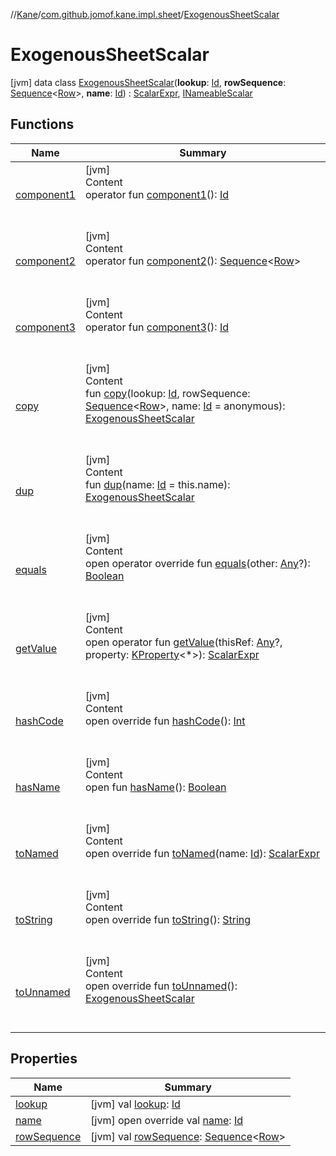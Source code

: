 //[Kane](../../index.md)/[com.github.jomof.kane.impl.sheet](../index.md)/[ExogenousSheetScalar](index.md)



# ExogenousSheetScalar  
 [jvm] data class [ExogenousSheetScalar](index.md)(**lookup**: [Id](../../com.github.jomof.kane.impl/index.md#%5Bcom.github.jomof.kane.impl%2FId%2F%2F%2FPointingToDeclaration%2F%5D%2FClasslikes%2F-458304138), **rowSequence**: [Sequence](https://kotlinlang.org/api/latest/jvm/stdlib/kotlin.sequences/-sequence/index.html)<[Row](../../com.github.jomof.kane/-row/index.md)>, **name**: [Id](../../com.github.jomof.kane.impl/index.md#%5Bcom.github.jomof.kane.impl%2FId%2F%2F%2FPointingToDeclaration%2F%5D%2FClasslikes%2F-458304138)) : [ScalarExpr](../../com.github.jomof.kane/-scalar-expr/index.md), [INameableScalar](../../com.github.jomof.kane/-i-nameable-scalar/index.md)   


## Functions  
  
|  Name|  Summary| 
|---|---|
| <a name="com.github.jomof.kane.impl.sheet/ExogenousSheetScalar/component1/#/PointingToDeclaration/"></a>[component1](component1.md)| <a name="com.github.jomof.kane.impl.sheet/ExogenousSheetScalar/component1/#/PointingToDeclaration/"></a>[jvm]  <br>Content  <br>operator fun [component1](component1.md)(): [Id](../../com.github.jomof.kane.impl/index.md#%5Bcom.github.jomof.kane.impl%2FId%2F%2F%2FPointingToDeclaration%2F%5D%2FClasslikes%2F-458304138)  <br><br><br>
| <a name="com.github.jomof.kane.impl.sheet/ExogenousSheetScalar/component2/#/PointingToDeclaration/"></a>[component2](component2.md)| <a name="com.github.jomof.kane.impl.sheet/ExogenousSheetScalar/component2/#/PointingToDeclaration/"></a>[jvm]  <br>Content  <br>operator fun [component2](component2.md)(): [Sequence](https://kotlinlang.org/api/latest/jvm/stdlib/kotlin.sequences/-sequence/index.html)<[Row](../../com.github.jomof.kane/-row/index.md)>  <br><br><br>
| <a name="com.github.jomof.kane.impl.sheet/ExogenousSheetScalar/component3/#/PointingToDeclaration/"></a>[component3](component3.md)| <a name="com.github.jomof.kane.impl.sheet/ExogenousSheetScalar/component3/#/PointingToDeclaration/"></a>[jvm]  <br>Content  <br>operator fun [component3](component3.md)(): [Id](../../com.github.jomof.kane.impl/index.md#%5Bcom.github.jomof.kane.impl%2FId%2F%2F%2FPointingToDeclaration%2F%5D%2FClasslikes%2F-458304138)  <br><br><br>
| <a name="com.github.jomof.kane.impl.sheet/ExogenousSheetScalar/copy/#kotlin.Any#kotlin.sequences.Sequence[com.github.jomof.kane.Row]#kotlin.Any/PointingToDeclaration/"></a>[copy](copy.md)| <a name="com.github.jomof.kane.impl.sheet/ExogenousSheetScalar/copy/#kotlin.Any#kotlin.sequences.Sequence[com.github.jomof.kane.Row]#kotlin.Any/PointingToDeclaration/"></a>[jvm]  <br>Content  <br>fun [copy](copy.md)(lookup: [Id](../../com.github.jomof.kane.impl/index.md#%5Bcom.github.jomof.kane.impl%2FId%2F%2F%2FPointingToDeclaration%2F%5D%2FClasslikes%2F-458304138), rowSequence: [Sequence](https://kotlinlang.org/api/latest/jvm/stdlib/kotlin.sequences/-sequence/index.html)<[Row](../../com.github.jomof.kane/-row/index.md)>, name: [Id](../../com.github.jomof.kane.impl/index.md#%5Bcom.github.jomof.kane.impl%2FId%2F%2F%2FPointingToDeclaration%2F%5D%2FClasslikes%2F-458304138) = anonymous): [ExogenousSheetScalar](index.md)  <br><br><br>
| <a name="com.github.jomof.kane.impl.sheet/ExogenousSheetScalar/dup/#kotlin.Any/PointingToDeclaration/"></a>[dup](dup.md)| <a name="com.github.jomof.kane.impl.sheet/ExogenousSheetScalar/dup/#kotlin.Any/PointingToDeclaration/"></a>[jvm]  <br>Content  <br>fun [dup](dup.md)(name: [Id](../../com.github.jomof.kane.impl/index.md#%5Bcom.github.jomof.kane.impl%2FId%2F%2F%2FPointingToDeclaration%2F%5D%2FClasslikes%2F-458304138) = this.name): [ExogenousSheetScalar](index.md)  <br><br><br>
| <a name="kotlin/Any/equals/#kotlin.Any?/PointingToDeclaration/"></a>[equals](../../com.github.jomof.kane.impl.visitor/-difference-visitor/index.md#%5Bkotlin%2FAny%2Fequals%2F%23kotlin.Any%3F%2FPointingToDeclaration%2F%5D%2FFunctions%2F-458304138)| <a name="kotlin/Any/equals/#kotlin.Any?/PointingToDeclaration/"></a>[jvm]  <br>Content  <br>open operator override fun [equals](../../com.github.jomof.kane.impl.visitor/-difference-visitor/index.md#%5Bkotlin%2FAny%2Fequals%2F%23kotlin.Any%3F%2FPointingToDeclaration%2F%5D%2FFunctions%2F-458304138)(other: [Any](https://kotlinlang.org/api/latest/jvm/stdlib/kotlin/-any/index.html)?): [Boolean](https://kotlinlang.org/api/latest/jvm/stdlib/kotlin/-boolean/index.html)  <br><br><br>
| <a name="com.github.jomof.kane/ScalarExpr/getValue/#kotlin.Any?#kotlin.reflect.KProperty[*]/PointingToDeclaration/"></a>[getValue](../../com.github.jomof.kane/-scalar-expr/get-value.md)| <a name="com.github.jomof.kane/ScalarExpr/getValue/#kotlin.Any?#kotlin.reflect.KProperty[*]/PointingToDeclaration/"></a>[jvm]  <br>Content  <br>open operator fun [getValue](../../com.github.jomof.kane/-scalar-expr/get-value.md)(thisRef: [Any](https://kotlinlang.org/api/latest/jvm/stdlib/kotlin/-any/index.html)?, property: [KProperty](https://kotlinlang.org/api/latest/jvm/stdlib/kotlin.reflect/-k-property/index.html)<*>): [ScalarExpr](../../com.github.jomof.kane/-scalar-expr/index.md)  <br><br><br>
| <a name="kotlin/Any/hashCode/#/PointingToDeclaration/"></a>[hashCode](../../com.github.jomof.kane.impl.visitor/-difference-visitor/index.md#%5Bkotlin%2FAny%2FhashCode%2F%23%2FPointingToDeclaration%2F%5D%2FFunctions%2F-458304138)| <a name="kotlin/Any/hashCode/#/PointingToDeclaration/"></a>[jvm]  <br>Content  <br>open override fun [hashCode](../../com.github.jomof.kane.impl.visitor/-difference-visitor/index.md#%5Bkotlin%2FAny%2FhashCode%2F%23%2FPointingToDeclaration%2F%5D%2FFunctions%2F-458304138)(): [Int](https://kotlinlang.org/api/latest/jvm/stdlib/kotlin/-int/index.html)  <br><br><br>
| <a name="com.github.jomof.kane/INameable/hasName/#/PointingToDeclaration/"></a>[hasName](../../com.github.jomof.kane/-i-nameable/has-name.md)| <a name="com.github.jomof.kane/INameable/hasName/#/PointingToDeclaration/"></a>[jvm]  <br>Content  <br>open fun [hasName](../../com.github.jomof.kane/-i-nameable/has-name.md)(): [Boolean](https://kotlinlang.org/api/latest/jvm/stdlib/kotlin/-boolean/index.html)  <br><br><br>
| <a name="com.github.jomof.kane.impl.sheet/ExogenousSheetScalar/toNamed/#kotlin.Any/PointingToDeclaration/"></a>[toNamed](to-named.md)| <a name="com.github.jomof.kane.impl.sheet/ExogenousSheetScalar/toNamed/#kotlin.Any/PointingToDeclaration/"></a>[jvm]  <br>Content  <br>open override fun [toNamed](to-named.md)(name: [Id](../../com.github.jomof.kane.impl/index.md#%5Bcom.github.jomof.kane.impl%2FId%2F%2F%2FPointingToDeclaration%2F%5D%2FClasslikes%2F-458304138)): [ScalarExpr](../../com.github.jomof.kane/-scalar-expr/index.md)  <br><br><br>
| <a name="com.github.jomof.kane.impl.sheet/ExogenousSheetScalar/toString/#/PointingToDeclaration/"></a>[toString](to-string.md)| <a name="com.github.jomof.kane.impl.sheet/ExogenousSheetScalar/toString/#/PointingToDeclaration/"></a>[jvm]  <br>Content  <br>open override fun [toString](to-string.md)(): [String](https://kotlinlang.org/api/latest/jvm/stdlib/kotlin/-string/index.html)  <br><br><br>
| <a name="com.github.jomof.kane.impl.sheet/ExogenousSheetScalar/toUnnamed/#/PointingToDeclaration/"></a>[toUnnamed](to-unnamed.md)| <a name="com.github.jomof.kane.impl.sheet/ExogenousSheetScalar/toUnnamed/#/PointingToDeclaration/"></a>[jvm]  <br>Content  <br>open override fun [toUnnamed](to-unnamed.md)(): [ExogenousSheetScalar](index.md)  <br><br><br>


## Properties  
  
|  Name|  Summary| 
|---|---|
| <a name="com.github.jomof.kane.impl.sheet/ExogenousSheetScalar/lookup/#/PointingToDeclaration/"></a>[lookup](lookup.md)| <a name="com.github.jomof.kane.impl.sheet/ExogenousSheetScalar/lookup/#/PointingToDeclaration/"></a> [jvm] val [lookup](lookup.md): [Id](../../com.github.jomof.kane.impl/index.md#%5Bcom.github.jomof.kane.impl%2FId%2F%2F%2FPointingToDeclaration%2F%5D%2FClasslikes%2F-458304138)   <br>
| <a name="com.github.jomof.kane.impl.sheet/ExogenousSheetScalar/name/#/PointingToDeclaration/"></a>[name](name.md)| <a name="com.github.jomof.kane.impl.sheet/ExogenousSheetScalar/name/#/PointingToDeclaration/"></a> [jvm] open override val [name](name.md): [Id](../../com.github.jomof.kane.impl/index.md#%5Bcom.github.jomof.kane.impl%2FId%2F%2F%2FPointingToDeclaration%2F%5D%2FClasslikes%2F-458304138)   <br>
| <a name="com.github.jomof.kane.impl.sheet/ExogenousSheetScalar/rowSequence/#/PointingToDeclaration/"></a>[rowSequence](row-sequence.md)| <a name="com.github.jomof.kane.impl.sheet/ExogenousSheetScalar/rowSequence/#/PointingToDeclaration/"></a> [jvm] val [rowSequence](row-sequence.md): [Sequence](https://kotlinlang.org/api/latest/jvm/stdlib/kotlin.sequences/-sequence/index.html)<[Row](../../com.github.jomof.kane/-row/index.md)>   <br>

